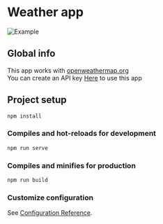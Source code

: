 # Weather app
![Example](https://i.ibb.co/PY2r9Mg/aa.gif)

## Global info
This app works with [openweathermap.org](https://openweathermap.org/api)<br />
You can create an API key [Here](https://home.openweathermap.org/api_keys) to use this app

## Project setup
```
npm install
```

### Compiles and hot-reloads for development
```
npm run serve
```

### Compiles and minifies for production
```
npm run build
```

### Customize configuration
See [Configuration Reference](https://cli.vuejs.org/config/).
